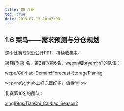 ```yaml
---
title: 00 介绍
toc: true
date: 2018-07-13 10:02:00
---
```



## 1.6 菜鸟——需求预测与分仓规划

这个比赛貌似没公开PPT，持续收集中。

第1赛季第1名，第2赛季第6名，wepon和bryan他们的队伍：

[wepe/CaiNiao-DemandForecast-StoragePlaning](http://link.zhihu.com/?target=https%3A//github.com/wepe/CaiNiao-DemandForecast-StoragePlaning)

wepon的github上好东西好多，值得follow

复赛第10名的团队：

[xing89qs/TianChi_CaiNiao_Season2](http://link.zhihu.com/?target=https%3A//github.com/xing89qs/TianChi_CaiNiao_Season2)
